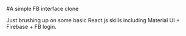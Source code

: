 #A simple FB interface clone 

Just brushing up on some basic React.js skills including Material UI + Firebase + FB login. 